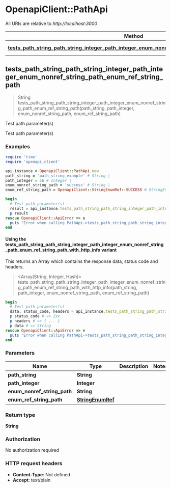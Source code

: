 # OpenapiClient::PathApi

All URIs are relative to *http://localhost:3000*

| Method | HTTP request | Description |
| ------ | ------------ | ----------- |
| [**tests_path_string_path_string_integer_path_integer_enum_nonref_string_path_enum_ref_string_path**](PathApi.md#tests_path_string_path_string_integer_path_integer_enum_nonref_string_path_enum_ref_string_path) | **GET** /path/string/{path_string}/integer/{path_integer}/{enum_nonref_string_path}/{enum_ref_string_path} | Test path parameter(s) |


## tests_path_string_path_string_integer_path_integer_enum_nonref_string_path_enum_ref_string_path

> String tests_path_string_path_string_integer_path_integer_enum_nonref_string_path_enum_ref_string_path(path_string, path_integer, enum_nonref_string_path, enum_ref_string_path)

Test path parameter(s)

Test path parameter(s)

### Examples

```ruby
require 'time'
require 'openapi_client'

api_instance = OpenapiClient::PathApi.new
path_string = 'path_string_example' # String | 
path_integer = 56 # Integer | 
enum_nonref_string_path = 'success' # String | 
enum_ref_string_path = OpenapiClient::StringEnumRef::SUCCESS # StringEnumRef | 

begin
  # Test path parameter(s)
  result = api_instance.tests_path_string_path_string_integer_path_integer_enum_nonref_string_path_enum_ref_string_path(path_string, path_integer, enum_nonref_string_path, enum_ref_string_path)
  p result
rescue OpenapiClient::ApiError => e
  puts "Error when calling PathApi->tests_path_string_path_string_integer_path_integer_enum_nonref_string_path_enum_ref_string_path: #{e}"
end
```

#### Using the tests_path_string_path_string_integer_path_integer_enum_nonref_string_path_enum_ref_string_path_with_http_info variant

This returns an Array which contains the response data, status code and headers.

> <Array(String, Integer, Hash)> tests_path_string_path_string_integer_path_integer_enum_nonref_string_path_enum_ref_string_path_with_http_info(path_string, path_integer, enum_nonref_string_path, enum_ref_string_path)

```ruby
begin
  # Test path parameter(s)
  data, status_code, headers = api_instance.tests_path_string_path_string_integer_path_integer_enum_nonref_string_path_enum_ref_string_path_with_http_info(path_string, path_integer, enum_nonref_string_path, enum_ref_string_path)
  p status_code # => 2xx
  p headers # => { ... }
  p data # => String
rescue OpenapiClient::ApiError => e
  puts "Error when calling PathApi->tests_path_string_path_string_integer_path_integer_enum_nonref_string_path_enum_ref_string_path_with_http_info: #{e}"
end
```

### Parameters

| Name | Type | Description | Notes |
| ---- | ---- | ----------- | ----- |
| **path_string** | **String** |  |  |
| **path_integer** | **Integer** |  |  |
| **enum_nonref_string_path** | **String** |  |  |
| **enum_ref_string_path** | [**StringEnumRef**](.md) |  |  |

### Return type

**String**

### Authorization

No authorization required

### HTTP request headers

- **Content-Type**: Not defined
- **Accept**: text/plain

